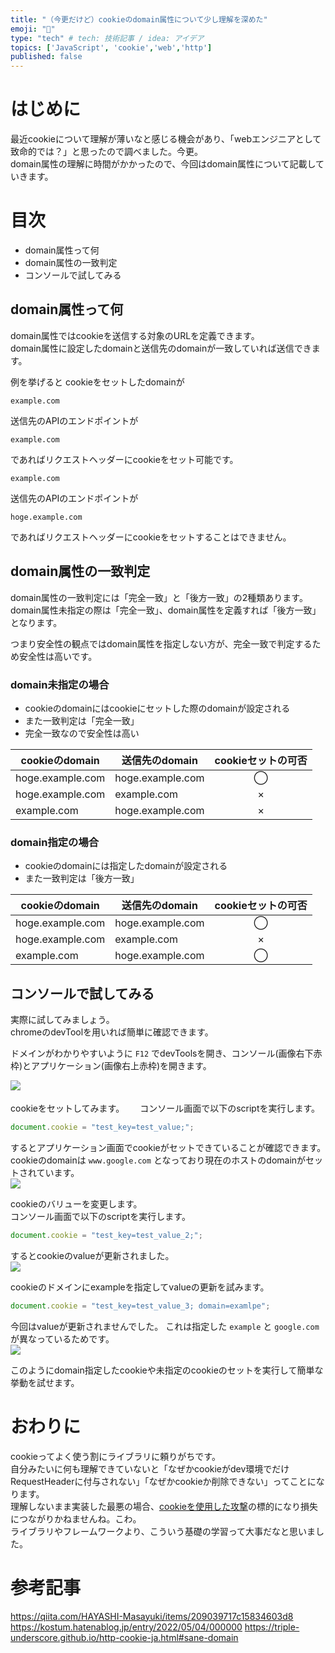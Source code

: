 ```yaml
---
title: "（今更だけど）cookieのdomain属性について少し理解を深めた"
emoji: "🍪"
type: "tech" # tech: 技術記事 / idea: アイデア
topics: ['JavaScript', 'cookie','web','http']
published: false
---
```


# はじめに
最近cookieについて理解が薄いなと感じる機会があり、「webエンジニアとして致命的では？」と思ったので調べました。今更。  
domain属性の理解に時間がかかったので、今回はdomain属性について記載していきます。  

# 目次
* domain属性って何
* domain属性の一致判定
* コンソールで試してみる

## domain属性って何
domain属性ではcookieを送信する対象のURLを定義できます。  
domain属性に設定したdomainと送信先のdomainが一致していれば送信できます。

例を挙げると
cookieをセットしたdomainが
```
example.com
```
送信先のAPIのエンドポイントが
```
example.com
```
であればリクエストヘッダーにcookieをセット可能です。
```
example.com
```
送信先のAPIのエンドポイントが
```
hoge.example.com
```
であればリクエストヘッダーにcookieをセットすることはできません。

## domain属性の一致判定
domain属性の一致判定には「完全一致」と「後方一致」の2種類あります。  
domain属性未指定の際は「完全一致」、domain属性を定義すれば「後方一致」となります。  

つまり安全性の観点ではdomain属性を指定しない方が、完全一致で判定するため安全性は高いです。  

### domain未指定の場合
* cookieのdomainにはcookieにセットした際のdomainが設定される
* また一致判定は「完全一致」
* 完全一致なので安全性は高い

| cookieのdomain | 送信先のdomain | cookieセットの可否 |
| ---- | ---- | :---: |
| hoge.example.com | hoge.example.com | ◯ |
| hoge.example.com | example.com | × |
| example.com | hoge.example.com | × |

### domain指定の場合
* cookieのdomainには指定したdomainが設定される
* また一致判定は「後方一致」

| cookieのdomain | 送信先のdomain | cookieセットの可否 |
| ---- | ---- | :---: |
| hoge.example.com | hoge.example.com | ◯ |
| hoge.example.com | example.com | × |
| example.com | hoge.example.com | ◯ |


## コンソールで試してみる
実際に試してみましょう。  
chromeのdevToolを用いれば簡単に確認できます。  

ドメインがわかりやすいように
`F12` でdevToolsを開き、コンソール(画像右下赤枠)とアプリケーション(画像右上赤枠)を開きます。

![](https://storage.googleapis.com/zenn-user-upload/b16945fdf547-20220513.png)　

cookieをセットしてみます。　　
コンソール画面で以下のscriptを実行します。
```js
document.cookie = "test_key=test_value;";
```
するとアプリケーション画面でcookieがセットできていることが確認できます。　　
cookieのdomainは `www.google.com` となっており現在のホストのdomainがセットされています。  
![](https://storage.googleapis.com/zenn-user-upload/0d00372a14c7-20220513.png)

cookieのバリューを変更します。  
コンソール画面で以下のscriptを実行します。
```js
document.cookie = "test_key=test_value_2;";
```
するとcookieのvalueが更新されました。  
![](https://storage.googleapis.com/zenn-user-upload/3ae2148be2b2-20220513.png)

cookieのドメインにexampleを指定してvalueの更新を試みます。  
```js
document.cookie = "test_key=test_value_3; domain=examlpe";
```
今回はvalueが更新されませんでした。
これは指定した `example` と `google.com` が異なっているためです。  
![](https://storage.googleapis.com/zenn-user-upload/2e543e656a65-20220513.png)

このようにdomain指定したcookieや未指定のcookieのセットを実行して簡単な挙動を試せます。

# おわりに
cookieってよく使う割にライブラリに頼りがちです。  
自分みたいに何も理解できていないと「なぜかcookieがdev環境でだけRequestHeaderに付与されない」「なぜかcookieか削除できない」ってことになります。  
理解しないまま実装した最悪の場合、[cookieを使用した攻撃](https://securitynews.so-net.ne.jp/topics/sec_20172.html)の標的になり損失につながりかねませんね。こわ。  
ライブラリやフレームワークより、こういう基礎の学習って大事だなと思いました。  

# 参考記事
https://qiita.com/HAYASHI-Masayuki/items/209039717c15834603d8
https://kostum.hatenablog.jp/entry/2022/05/04/000000
https://triple-underscore.github.io/http-cookie-ja.html#sane-domain
